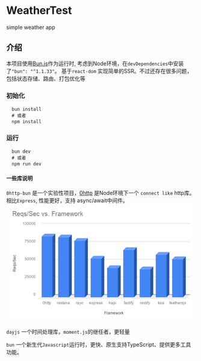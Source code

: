 # WeatherTest

simple weather app

## 介绍

本项目使用[Bun.js](https://bun.sh/)作为运行时, 考虑到Node环境，在`devDependencies`中安装了`"bun": "^1.1.33"`。
基于`react-dom` 实现简单的SSR。不过还存在很多问题，包括状态存储、路由、打包优化等

### 初始化

```shell
  bun install
  # 或者
  npm install
```

### 运行

```shell
  bun dev
  # 或者
  npm run dev
```

#### 一些库说明

`0http-bun` 是一个实验性项目，[0http](https://www.npmjs.com/package/0http) 是Node环境下一个 `connect like` http库。相比`Express`, 性能更好，支持 async/await中间件。![alt text](Benchmarks.png)

`dayjs` 一个时间处理库，`moment.js`的继任者，更轻量

`bun` 一个新生代`Javascript`运行时，更快、原生支持TypeScript、提供更多工具功能。
